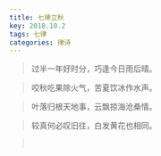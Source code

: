 ```yaml
---
title: 七律立秋
key: 2018.10.2
tags: 七律
categories: 律诗
---
```


<blockquote class="blockquote-center">过半一年好时分，巧逢今日雨后晴。
</blockquote>
<blockquote class="blockquote-center">咬秋吃果除火气，苦夏饮冰作水声。
</blockquote>
<blockquote class="blockquote-center">叶落归根天地事，云飘掠海沧桑情。
</blockquote>
<blockquote class="blockquote-center">较真何必叹旧往，白发黄花也相同。
</blockquote>
<blockquote class="blockquote-center"></br>
</blockquote>
